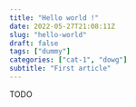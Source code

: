 ```yaml
---
title: "Hello world !"
date: 2022-05-27T21:08:11Z
slug: "hello-world"
draft: false
tags: ["dummy"]
categories: ["cat-1", "dowg"]
subtitle: "First article"
---
```


TODO